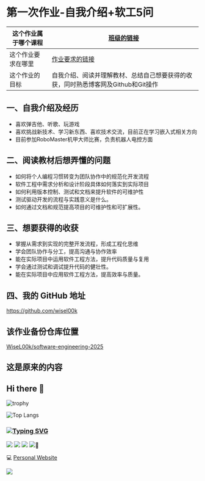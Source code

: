 # 第一次作业-自我介绍+软工5问

| 这个作业属于哪个课程 | [班级的链接](https://edu.cnblogs.com/campus/gdgy/Class12Grade23ComputerScience) |
| -------------------- | ------------------------------------------------------------ |
| 这个作业要求在哪里   | [作业要求的链接](https://edu.cnblogs.com/campus/gdgy/Class12Grade23ComputerScience/homework/13469) |
| 这个作业的目标       | 自我介绍、阅读并理解教材、总结自己想要获得的收获，同时熟悉博客网及Github和Git操作 |

## 一、自我介绍及经历

- 喜欢弹吉他、听歌、玩游戏
- 喜欢挑战新技术、学习新东西、喜欢技术交流，目前正在学习嵌入式相关方向
- 目前参加RoboMaster机甲大师比赛，负责机器人电控方面

## 二、阅读教材后想弄懂的问题

- 如何将个人编程习惯转变为团队协作中的规范化开发流程
- 软件工程中需求分析和设计阶段具体如何落实到实际项目
- 如何利用版本控制、测试和文档来提升软件的可维护性
- 测试驱动开发的流程与实践意义是什么。
- 如何通过文档和规范提高项目的可维护性和可扩展性。

## 三、想要获得的收获

- 掌握从需求到实现的完整开发流程，形成工程化思维
- 学会团队协作与分工，提高沟通与协作效率
- 能在实际项目中运用软件工程方法，提升代码质量与复用
- 学会通过测试和调试提升代码的健壮性。
- 能在实际项目中应用软件工程方法，提高效率与质量。

## 四、我的 GitHub 地址

https://github.com/wisel00k

## 该作业备份仓库位置

[WiseL00k/software-engineering-2025](https://github.com/WiseL00k/software-engineering-2025)





## 这是原来的内容

## Hi there 👋

![trophy](https://github-profile-trophy.vercel.app/?username=WiseL00k)
<!-- ![WiseL00k's GitHub stats](https://github-readme-stats.vercel.app/api?username=WiseL00k&show_icons=true&bg_color=00000000) -->
![Top Langs](https://github-readme-stats.vercel.app/api/top-langs/?username=WiseL00k&layout=compact)

### [![Typing SVG](https://readme-typing-svg.demolab.com?font=Fira+Code&size=22&pause=1000&color=000000&vCenter=true&repeat=false&width=435&lines=I%E2%80%99m+currently+learning)](https://git.io/typing-svg)

![](https://img.shields.io/badge/-C-007396?style=for-the-badge&logo=c&logoColor=ffffff)
![](https://img.shields.io/badge/-C++-007396?style=for-the-badge&logo=cplusplus&logoColor=ffffff)
[![](https://img.shields.io/badge/-Python-007396?style=for-the-badge&logo=python&logoColor=ffffff)](https://www.python.org/)
[![](https://img.shields.io/badge/-ROS-007396?style=for-the-badge&logo=ros&logoColor=ffffff)](https://www.ros.org/)🌱

:computer: [Personal Website](https://wisel00k.site/)

![](https://komarev.com/ghpvc/?username=WiseL00k)



<!-- You are my ![Visitor Count](https://profile-counter.glitch.me/WiseL00k/count.svg) visitor,thanks! -->

<!--
**WiseL00k/WiseL00k** is a ✨ _special_ ✨ repository because its `README.md` (this file) appears on your GitHub profile.

Here are some ideas to get you started:

- 🔭 I’m currently working on ...
- 🌱 I’m currently learning ...
- 👯 I’m looking to collaborate on ...
- 🤔 I’m looking for help with ...
- 💬 Ask me about ...
- 📫 How to reach me: ...
- 😄 Pronouns: ...
- ⚡ Fun fact: ...
-->

